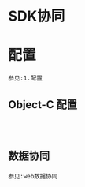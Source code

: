 # SDK协同

# 配置

```
参见:1.配置
```



## Object-C 配置

```objective-c




```



## 数据协同

```
参见:web数据协同
```

